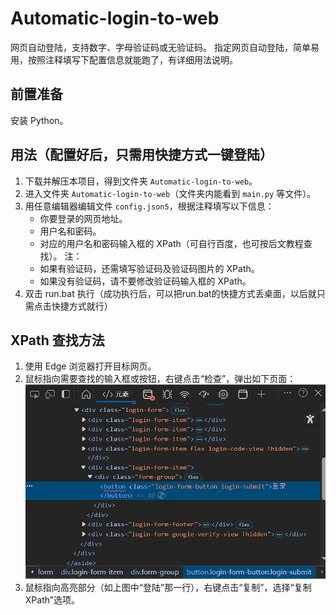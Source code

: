 # Automatic-login-to-web

网页自动登陆，支持数字、字母验证码或无验证码。
指定网页自动登陆，简单易用，按照注释填写下配置信息就能跑了，有详细用法说明。

## 前置准备

安装 Python。


## 用法（配置好后，只需用快捷方式一键登陆）

1. 下载并解压本项目，得到文件夹 `Automatic-login-to-web`。
2. 进入文件夹 `Automatic-login-to-web`（文件夹内能看到 `main.py` 等文件）。
3. 用任意编辑器编辑文件 `config.json5`，根据注释填写以下信息：
   - 你要登录的网页地址。
   - 用户名和密码。
   - 对应的用户名和密码输入框的 XPath（可自行百度，也可按后文教程查找）。
注：
   - 如果有验证码，还需填写验证码及验证码图片的 XPath。
   - 如果没有验证码，请不要修改验证码输入框的 XPath。
4. 双击 run.bat 执行（成功执行后，可以把run.bat的快捷方式丢桌面，以后就只需点击快捷方式就行）


## XPath 查找方法

1. 使用 Edge 浏览器打开目标网页。
2. 鼠标指向需要查找的输入框或按钮，右键点击“检查”，弹出如下页面：
   ![XPath 查找方法示例](xpath.png)
3. 鼠标指向高亮部分（如上图中“登陆”那一行），右键点击“复制”，选择“复制 XPath”选项。



